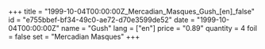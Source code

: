 +++
title = "1999-10-04T00:00:00Z_Mercadian_Masques_Gush_[en]_false"
id = "e755bbef-bf34-49c0-ae72-d70e3599de52"
date = "1999-10-04T00:00:00Z"
name = "Gush"
lang = ["en"]
price = "0.89"
quantity = 4
foil = false
set = "Mercadian Masques"
+++
